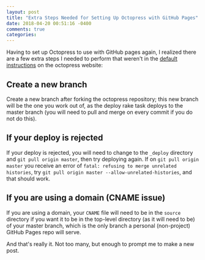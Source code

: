 ```yaml
---
layout: post
title: "Extra Steps Needed for Setting Up Octopress with GitHub Pages"
date: 2018-04-20 00:51:16 -0400
comments: true
categories: 
---
```


Having to set up Octopress to use with GitHub pages again, I realized there are a few extra steps I needed to perform that weren't in the <a href="http://octopress.org/docs/">default instructions</a> on the octopress website:

## Create a new branch 
Create a new branch after forking the octopress repository; this new branch will be the one you work out of, as the deploy rake task deploys to the master branch (you will need to pull and merge on every commit if you do not do this).

## If your deploy is rejected
If your deploy is rejected, you will need to change to the `_deploy` directory and `git pull origin master`, then try deploying again. If on `git pull origin master` you receive an error of `fatal: refusing to merge unrelated histories`, try `git pull origin master --allow-unrelated-histories`, and that should work.

## If you are using a domain (CNAME issue)
If you are using a domain, your `CNAME` file will need to be in the `source` directory if you want it to be in the top-level directory (as it will need to be) of your master branch, which is the only branch a personal (non-project) GitHub Pages repo will serve.

And that's really it. Not too many, but enough to prompt me to make a new post.
